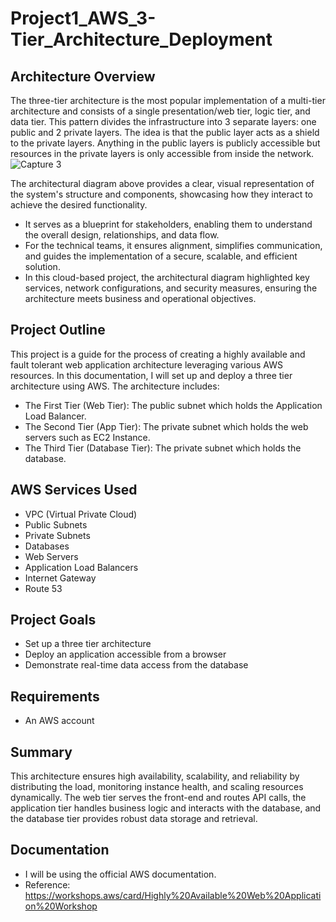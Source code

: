 # Project1_AWS_3-Tier_Architecture_Deployment
## Architecture Overview
The three-tier architecture is the most popular implementation of a multi-tier architecture and consists of a single presentation/web tier, logic tier, and data tier. This pattern divides the infrastructure into 3 separate layers: one public and 2 private layers. The idea is that the public layer acts as a shield to the private layers. Anything in the public layers is publicly accessible but resources in the private layers is only accessible from inside the network.
![Capture 3](https://github.com/user-attachments/assets/56d0874f-1c28-4f3a-853e-557ba2fac9c4)

The architectural diagram above provides a clear, visual representation of the system's structure and components, showcasing how they interact to achieve the desired functionality. 
* It serves as a blueprint for stakeholders, enabling them to understand the overall design, relationships, and data flow.
* For the technical teams, it ensures alignment, simplifies communication, and guides the implementation of a secure, scalable, and efficient solution.
* In this cloud-based project, the architectural diagram highlighted key services, network configurations, and security measures, ensuring the architecture meets business and operational objectives.
## Project Outline
This project is a guide for the process of creating a highly available and fault tolerant web application architecture leveraging various AWS resources.
In this documentation, I will set up and deploy a three tier architecture using AWS. The architecture includes:
* The First Tier (Web Tier): The public subnet which holds the Application Load Balancer.
* The Second Tier (App Tier): The private subnet which holds the web servers such as EC2 Instance.
* The Third Tier (Database Tier): The private subnet which holds the database.
## AWS Services Used
* VPC (Virtual Private Cloud)
* Public Subnets
* Private Subnets
* Databases
* Web Servers
* Application Load Balancers
* Internet Gateway
* Route 53 
## Project Goals
* Set up a three tier architecture
* Deploy an application accessible from a browser
* Demonstrate real-time data access from the database
## Requirements
* An AWS account
## Summary
This architecture ensures high availability, scalability, and reliability by distributing the load, monitoring instance health, and scaling resources dynamically. The web tier serves the front-end and routes API calls, the application tier handles business logic and interacts with the database, and the database tier provides robust data storage and retrieval.
## Documentation
* I will be using the official AWS documentation.
* Reference: https://workshops.aws/card/Highly%20Available%20Web%20Application%20Workshop 
